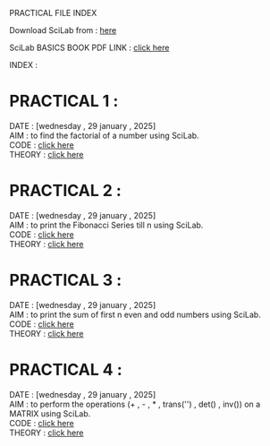 PRACTICAL FILE INDEX

Download SciLab from : [here](https://www.scilab.org/)

SciLab BASICS BOOK PDF LINK : [click here](https://github.com/manakcodes/Probability-Statistics-And-Linear-Programming-Lab-SEM4/blob/8e940ca6e638556e40e302c4d498f6cb4a936069/SciLabBasics.pdf)

INDEX : 


# PRACTICAL 1 : 
DATE : [wednesday , 29 january , 2025]   
AIM : to find the factorial of a number using SciLab.  
CODE : [click here](https://github.com/manakcodes/Probability-Statistics-And-Linear-Programming-Lab-SEM4/blob/e5a949a0817a59ce93d7861348e6332e3dbae00c/PRACTICAL_1_Factorial.sce)  
THEORY : [click here](https://github.com/manakcodes/Probability-Statistics-And-Linear-Programming-Lab-SEM4/blob/e5b8598354251f7517c5a7c4b357d8ebfad213f9/PRACTICAL_1_THEORY.pdf)  

# PRACTICAL 2 :
DATE : [wednesday , 29 january , 2025]  
AIM : to print the Fibonacci Series till n using SciLab.  
CODE : [click here](https://github.com/manakcodes/Probability-Statistics-And-Linear-Programming-Lab-SEM4/blob/cb57ebeeced58e808da638f48a80debecca4ed63/PRACTICAL_2_FibonacciSeries.sce)  
THEORY : [click here](https://github.com/manakcodes/Probability-Statistics-And-Linear-Programming-Lab-SEM4/blob/de3f1423b25658812ce878bc633d1dabc7ca8ddd/PRACTICAL_2_THEORY.pdf)  

# PRACTICAL 3 :
DATE : [wednesday , 29 january , 2025]  
AIM : to print the sum of first n even and odd numbers using SciLab.  
CODE : [click here](https://github.com/manakcodes/Probability-Statistics-And-Linear-Programming-Lab-SEM4/blob/cb57ebeeced58e808da638f48a80debecca4ed63/PRACTICAL_3_EvenOddSum.sce)  
THEORY : [click here]()


# PRACTICAL 4 : 
DATE : [wednesday , 29 january , 2025]  
AIM : to perform the operations (+ , - , * , trans('') , det() , inv()) on a MATRIX using SciLab.  
CODE : [click here](https://github.com/manakcodes/Probability-Statistics-And-Linear-Programming-Lab-SEM4/blob/cb57ebeeced58e808da638f48a80debecca4ed63/PRACTICAL_4_MatrixOperations.sce)  
THEORY : [click here](https://github.com/manakcodes/Probability-Statistics-And-Linear-Programming-Lab-SEM4/blob/e637ebe5f48e3e87535b7eb0b1f608cab308c9f7/PRACTICAL_4_THEORY.pdf)
